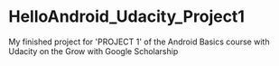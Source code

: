 # HelloAndroid_Udacity_Project1
My finished project for 'PROJECT 1' of the Android Basics course with Udacity on the Grow with Google Scholarship

